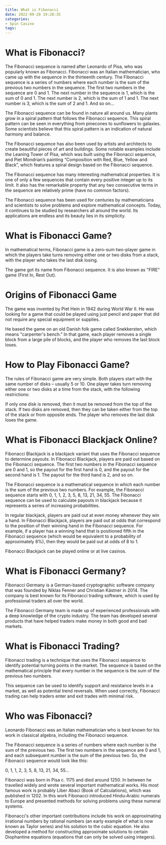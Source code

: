 ```yaml
---
title: What is Fibonacci
date: 2022-09-28 19:28:35
categories:
- Spin Casino
tags:
---
```



#  What is Fibonacci?

The Fibonacci sequence is named after Leonardo of Pisa, who was popularly known as Fibonacci. Fibonacci was an Italian mathematician, who came up with the sequence in the thirteenth century. The Fibonacci sequence is a series of numbers where each number is the sum of the previous two numbers in the sequence. The first two numbers in the sequence are 0 and 1. The next number in the sequence is 1, which is the sum of 0 and 1. The next number is 2, which is the sum of 1 and 1. The next number is 3, which is the sum of 2 and 1. And so on…

The Fibonacci sequence can be found in nature all around us. Many plants grow in a spiral pattern that follows the Fibonacci sequence. This spiral pattern can be seen in everything from pinecones to sunflowers to galaxies. Some scientists believe that this spiral pattern is an indication of natural harmony and balance.

The Fibonacci sequence has also been used by artists and architects to create beautiful pieces of art and buildings. Some notable examples include the Leaning Tower of Pisa, which was built using the Fibonacci sequence, and Piet Mondrian’s painting “Composition with Red, Blue, Yellow and Black”, which features a spiral design based on the Fibonacci sequence.

The Fibonacci sequence has many interesting mathematical properties. It is one of only a few sequences that contain every positive integer up to its limit. It also has the remarkable property that any two consecutive terms in the sequence are relatively prime (have no common factors).

The Fibonacci sequence has been used for centuries by mathematicians and scientists to solve problems and explore mathematical concepts. Today, it continues to be studied by researchers all around the world. Its applications are endless and its beauty lies in its simplicity.

#  What is Fibonacci Game?

In mathematical terms, Fibonacci game is a zero-sum two-player game in which the players take turns removing either one or two disks from a stack, with the player who takes the last disk losing.

The game got its name from Fibonacci sequence. It is also known as "FIRE" game (First In, Rest Out).

# Origins of Fibonacci Game

The game was invented by Piet Hein in 1942 during World War II. He was looking for a game that could be played using just pencil and paper that did not require any special equipment or supplies.

He based the game on an old Danish folk game called Snekkersten, which means "carpenter's bench." In that game, each player removes a single block from a large pile of blocks, and the player who removes the last block loses.

# How to Play Fibonacci Game?

The rules of Fibonacci game are very simple. Both players start with the same number of disks – usually 5 or 10. One player takes turn removing either one or two disks at a time from the stack, with the following restrictions:

If only one disk is removed, then it must be removed from the top of the stack. If two disks are removed, then they can be taken either from the top of the stack or from opposite ends. The player who removes the last disk loses the game.

#  What is Fibonacci Blackjack Online?

Fibonacci Blackjack is a blackjack variant that uses the Fibonacci sequence to determine payouts. In Fibonacci Blackjack, players are paid out based on the Fibonacci sequence. The first two numbers in the Fibonacci sequence are 0 and 1, so the payout for the first hand is 0, and the payout for the second hand is 1. The payout for the third hand is 2, and so on.

The Fibonacci sequence is a mathematical sequence in which each number is the sum of the previous two numbers. For example, the Fibonacci sequence starts with 0, 1, 1, 2, 3, 5, 8, 13, 21, 34, 55. The Fibonacci sequence can be used to calculate payouts in blackjack because it represents a series of increasing probabilities.

In regular blackjack, players are paid out at even money whenever they win a hand. In Fibonacci Blackjack, players are paid out at odds that correspond to the position of their winning hand in the Fibonacci sequence. For example, if a player has a winning hand that is positioned fifth in the Fibonacci sequence (which would be equivalent to a probability of approximately 8%), then they would be paid out at odds of 8 to 1.

Fibonacci Blackjack can be played online or at live casinos.

#  What is Fibonacci Germany?

Fibonacci Germany is a German-based cryptographic software company that was founded by Niklas Fenner and Christian Kästner in 2014. The company is best known for its Fibonacci trading software, which is used by professional traders all over the world.

The Fibonacci Germany team is made up of experienced professionals with a deep knowledge of the crypto industry. The team has developed several products that have helped traders make money in both good and bad markets.

# What is Fibonacci Trading?

Fibonacci trading is a technique that uses the Fibonacci sequence to identify potential turning points in the market. The sequence is based on the mathematical principle that every number in the sequence is the sum of the previous two numbers.

This sequence can be used to identify support and resistance levels in a market, as well as potential trend reversals. When used correctly, Fibonacci trading can help traders enter and exit trades with minimal risk.

#  Who was Fibonacci?

Leonardo Fibonacci was an Italian mathematician who is best known for his work in classical algebra, including the Fibonacci sequence.

The Fibonacci sequence is a series of numbers where each number is the sum of the previous two. The first two numbers in the sequence are 0 and 1, and each subsequent number is the sum of the previous two. So, the Fibonacci sequence would look like this:

0, 1, 1, 2, 3, 5, 8, 13, 21, 34, 55...

Fibonacci was born in Pisa c. 1175 and died around 1250. In between he travelled widely and wrote several important mathematical works. His most famous work is probably Liber Abaci (Book of Calculations), which was published in 1202. In this work Fibonacci introduced Hindu-Arabic numerals to Europe and presented methods for solving problems using these numeral systems.

Fibonacci's other important contributions include his work on approximating irrational numbers by rational numbers (an early example of what is now known as Taylor series) and his solution to the cubic equation. He also developed a method for constructing approximate solutions to certain Diophantine equations (equations that can only be solved using integers).